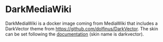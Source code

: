 # DarkMediaWiki
DarkMediaWiki is a docker image coming from MediaWiki that includes a DarkVector theme from https://github.com/dolfinus/DarkVector. The skin can be set following the [documentation](https://www.mediawiki.org/wiki/Manual:Skin_configuration#:~:text=skins%20are%20analogous.-,Setting%20the%20default%20skin%20for%20a%20wiki,specified%20in%20the%20skin%20file.) (skin name is darkvector).
